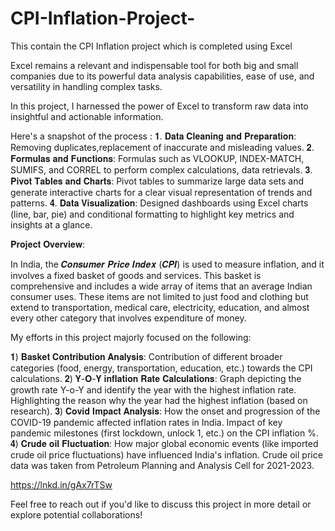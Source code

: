 # CPI-Inflation-Project-
This contain the CPI Inflation project which is completed using Excel



Excel remains a relevant and indispensable tool for both big and small companies due to its powerful data analysis capabilities, ease of use, and versatility in handling complex tasks.

In this project, I harnessed the power of Excel to transform raw data into insightful and actionable information.

Here's a snapshot of the process :
𝟏. 𝐃𝐚𝐭𝐚 𝐂𝐥𝐞𝐚𝐧𝐢𝐧𝐠 𝐚𝐧𝐝 𝐏𝐫𝐞𝐩𝐚𝐫𝐚𝐭𝐢𝐨𝐧: Removing duplicates,replacement of inaccurate and misleading values.
𝟐. 𝐅𝐨𝐫𝐦𝐮𝐥𝐚𝐬 𝐚𝐧𝐝 𝐅𝐮𝐧𝐜𝐭𝐢𝐨𝐧𝐬: Formulas such as VLOOKUP, INDEX-MATCH, SUMIFS, and CORREL to perform complex calculations, data retrievals.
𝟑. 𝐏𝐢𝐯𝐨𝐭 𝐓𝐚𝐛𝐥𝐞𝐬 𝐚𝐧𝐝 𝐂𝐡𝐚𝐫𝐭𝐬: Pivot tables to summarize large data sets and generate interactive charts for a clear visual representation of trends and patterns.
𝟒. 𝐃𝐚𝐭𝐚 𝐕𝐢𝐬𝐮𝐚𝐥𝐢𝐳𝐚𝐭𝐢𝐨𝐧: Designed dashboards using Excel charts (line, bar, pie) and conditional formatting to highlight key metrics and insights at a glance.

𝐏𝐫𝐨𝐣𝐞𝐜𝐭 𝐎𝐯𝐞𝐫𝐯𝐢𝐞𝐰:

In India, the 𝑪𝒐𝒏𝒔𝒖𝒎𝒆𝒓 𝑷𝒓𝒊𝒄𝒆 𝑰𝒏𝒅𝒆𝒙 (𝑪𝑷𝑰) is used to measure inflation, and it involves a fixed basket of goods and services. This basket is comprehensive and includes a wide array of items that an average Indian consumer uses. These items are not limited to just food and clothing but extend to transportation, medical care, electricity, education, and almost every other category that involves expenditure of money. 

My efforts in this project majorly focused on the following:

𝟏) 𝐁𝐚𝐬𝐤𝐞𝐭 𝐂𝐨𝐧𝐭𝐫𝐢𝐛𝐮𝐭𝐢𝐨𝐧 𝐀𝐧𝐚𝐥𝐲𝐬𝐢𝐬: Contribution of different broader categories (food, energy, transportation, education, etc.) towards the CPI calculations.
𝟐) 𝐘-𝐎-𝐘 𝐢𝐧𝐟𝐥𝐚𝐭𝐢𝐨𝐧 𝐑𝐚𝐭𝐞 𝐂𝐚𝐥𝐜𝐮𝐥𝐚𝐭𝐢𝐨𝐧𝐬: Graph depicting the growth rate Y-o-Y and identify the year with the highest inflation rate. Highlighting the reason why the year had the highest inflation (based on research).
𝟑) 𝐂𝐨𝐯𝐢𝐝 𝐈𝐦𝐩𝐚𝐜𝐭 𝐀𝐧𝐚𝐥𝐲𝐬𝐢𝐬:  How the onset and progression of the COVID-19 pandemic affected inflation rates in India. Impact of key pandemic milestones (first lockdown, unlock 1, etc.) on the CPI inflation %.
𝟒) 𝐂𝐫𝐮𝐝𝐞 𝐨𝐢𝐥 𝐅𝐥𝐮𝐜𝐭𝐮𝐚𝐭𝐢𝐨𝐧: How major global economic events (like imported crude oil price fluctuations) have influenced India's inflation. Crude oil price data was taken from Petroleum Planning and Analysis Cell for 2021-2023. 
 
https://lnkd.in/gAx7rTSw

Feel free to reach out if you'd like to discuss this project in more detail or explore potential collaborations!
